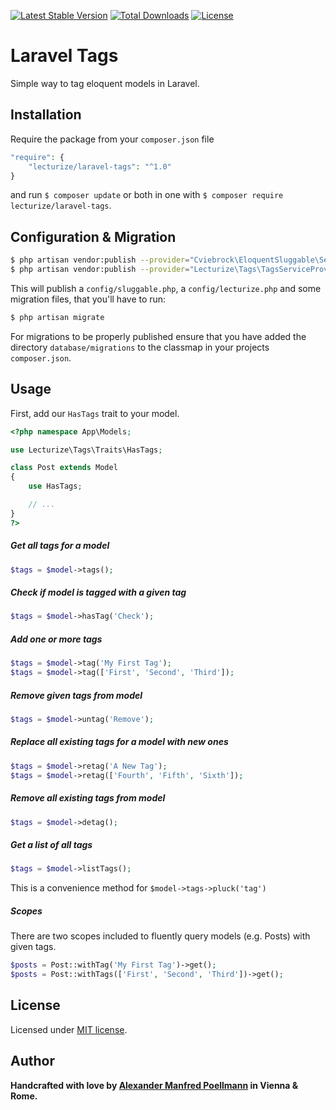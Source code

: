 [![Latest Stable Version](https://poser.pugx.org/lecturize/laravel-tags/v/stable)](https://packagist.org/packages/lecturize/laravel-tags)
[![Total Downloads](https://poser.pugx.org/lecturize/laravel-tags/downloads)](https://packagist.org/packages/lecturize/laravel-tags)
[![License](https://poser.pugx.org/lecturize/laravel-tags/license)](https://packagist.org/packages/lecturize/laravel-tags)

# Laravel Tags

Simple way to tag eloquent models in Laravel.

## Installation

Require the package from your `composer.json` file

```php
"require": {
    "lecturize/laravel-tags": "^1.0"
}
```

and run `$ composer update` or both in one with `$ composer require lecturize/laravel-tags`.

## Configuration & Migration

```bash
$ php artisan vendor:publish --provider="Cviebrock\EloquentSluggable\ServiceProvider"
$ php artisan vendor:publish --provider="Lecturize\Tags\TagsServiceProvider"
```

This will publish a `config/sluggable.php`, a `config/lecturize.php` and some migration files, that you'll have to run:

```bash
$ php artisan migrate
```

For migrations to be properly published ensure that you have added the directory `database/migrations` to the classmap in your projects `composer.json`.

## Usage

First, add our `HasTags` trait to your model.
        
```php
<?php namespace App\Models;

use Lecturize\Tags\Traits\HasTags;

class Post extends Model
{
    use HasTags;

    // ...
}
?>
```

##### Get all tags for a model
```php
$tags = $model->tags();
```

##### Check if model is tagged with a given tag
```php
$tags = $model->hasTag('Check');
```

##### Add one or more tags
```php
$tags = $model->tag('My First Tag');
$tags = $model->tag(['First', 'Second', 'Third']);
```

##### Remove given tags from model
```php
$tags = $model->untag('Remove');
```

##### Replace all existing tags for a model with new ones
```php
$tags = $model->retag('A New Tag');
$tags = $model->retag(['Fourth', 'Fifth', 'Sixth']);
```

##### Remove all existing tags from model
```php
$tags = $model->detag();
```

##### Get a list of all tags
```php
$tags = $model->listTags();
```

This is a convenience method for `$model->tags->pluck('tag')`

##### Scopes

There are two scopes included to fluently query models (e.g. Posts) with given tags.

```php
$posts = Post::withTag('My First Tag')->get();
$posts = Post::withTags(['First', 'Second', 'Third'])->get();
```

## License

Licensed under [MIT license](http://opensource.org/licenses/MIT).

## Author

**Handcrafted with love by [Alexander Manfred Poellmann](https://twitter.com/AMPoellmann) in Vienna &amp; Rome.**